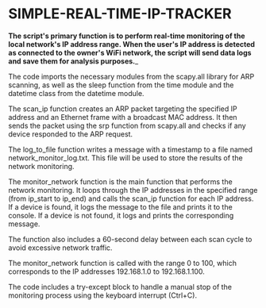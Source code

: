 # SIMPLE-REAL-TIME-IP-TRACKER
__**The script's primary function is to perform real-time monitoring of the local network's IP address range. When the user's IP address is detected as connected to the owner's WiFi network, the script will send data logs and save them for analysis purposes.**___

The code imports the necessary modules from the scapy.all library for ARP scanning, as well as the sleep function from the time module and the datetime class from the datetime module.

The scan_ip function creates an ARP packet targeting the specified IP address and an Ethernet frame with a broadcast MAC address. It then sends the packet using the srp function from scapy.all and checks if any device responded to the ARP request.

The log_to_file function writes a message with a timestamp to a file named network_monitor_log.txt. This file will be used to store the results of the network monitoring.

The monitor_network function is the main function that performs the network monitoring. It loops through the IP addresses in the specified range (from ip_start to ip_end) and calls the scan_ip function for each IP address. If a device is found, it logs the message to the file and prints it to the console. If a device is not found, it logs and prints the corresponding message.

The function also includes a 60-second delay between each scan cycle to avoid excessive network traffic.

The monitor_network function is called with the range 0 to 100, which corresponds to the IP addresses 192.168.1.0 to 192.168.1.100.

The code includes a try-except block to handle a manual stop of the monitoring process using the keyboard interrupt (Ctrl+C).
